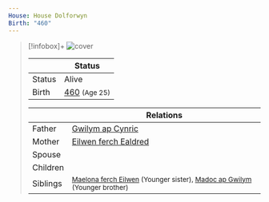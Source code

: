 ```yaml
---
House: House Dolforwyn
Birth: "460"
---
```


> [!infobox]+
> ![cover](Geraint%20ap%20Gwilym.png)
>
> || Status   |
> | ---- | ---- |
> |Status| Alive|
> |Birth| [460](460) <small>(Age 25)</small> |
>
> || Relations   |
> | ---- | ---- |
> | Father | [Gwilym ap Cynric](Gwilym%20ap%20Cynric.md) |
> | Mother | [Eilwen ferch Ealdred](Eilwen%20ferch%20Ealdred.md) |
> | Spouse | |
> | Children||
> | Siblings |<small>[Maelona ferch Eilwen](Maelona%20ferch%20Eilwen.md) (Younger sister), [Madoc ap Gwilym](Madoc%20ap%20Gwilym.md) (Younger brother)</small>|

